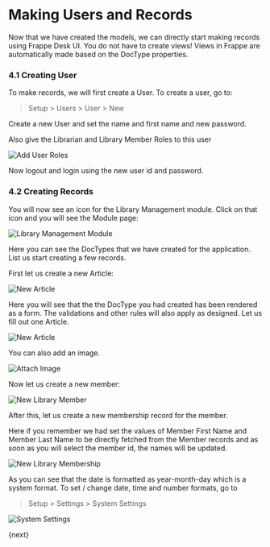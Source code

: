 # Making Users and Records

Now that we have created the models, we can directly start making records using Frappe Desk UI. You do not have to create views! Views in Frappe are automatically made based on the DocType properties.

### 4.1 Creating User

To make records, we will first create a User. To create a user, go to:

> Setup > Users > User > New

Create a new User and set the name and first name and new password.

Also give the Librarian and Library Member Roles to this user

<img class="screenshot" alt="Add User Roles" src="{{url_prefix}}/assets/img/add_user_roles.png">

Now logout and login using the new user id and password.

### 4.2 Creating Records

You will now see an icon for the Library Management module. Click on that icon and you will see the Module page:

<img class="screenshot" alt="Library Management Module" src="{{url_prefix}}/assets/img/lib_management_module.png">

Here you can see the DocTypes that we have created for the application. List us start creating a few records.

First let us create a new Article:

<img class="screenshot" alt="New Article" src="{{url_prefix}}/assets/img/new_article_blank.png">

Here you will see that the the DocType you had created has been rendered as a form. The validations and other rules will also apply as designed. Let us fill out one Article.

<img class="screenshot" alt="New Article" src="{{url_prefix}}/assets/img/new_article.png">

You can also add an image.

<img class="screenshot" alt="Attach Image" src="{{url_prefix}}/assets/img/attach_image.gif">

Now let us create a new member:

<img class="screenshot" alt="New Library Member" src="{{url_prefix}}/assets/img/new_member.png">

After this, let us create a new membership record for the member.

Here if you remember we had set the values of Member First Name and Member Last Name to be directly fetched from the Member records and as soon as you will select the member id, the names will be updated.

<img class="screenshot" alt="New Library Membership" src="{{url_prefix}}/assets/img/new_lib_membership.png">

As you can see that the date is formatted as year-month-day which is a system format. To set / change date, time and number formats, go to

> Setup > Settings > System Settings

<img class="screenshot" alt="System Settings" src="{{url_prefix}}/assets/img/system_settings.png">

{next}
